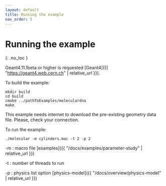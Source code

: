 ```yaml
---
layout: default
title: Running the example
nav_order: 5
---
```


# Running the example
{: .no_toc }

Geant4.11.1beta or higher is requested [Geant4]({{ "https://geant4.web.cern.ch" | relative_url }}). 

To build the example:

```
mkdir build
cd build
cmake ../pathToExamples/moleculardna
make
```
This example needs internet to download the pre-existing geometry data file. Please, check your connection. 

To run the example:
```
./molecular -m cylinders.mac -t 2 -p 2
```

-m : macro file [examples]({{ "/docs/examples/parameter-study" | relative_url }})

-t : number of threads to run

-p : physics list option [physics-model]({{ "/docs/overview/physics-model" | relative_url }})
